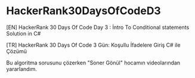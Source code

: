 # HackerRank30DaysOfCodeD3
[EN] HackerRank 30 Days Of Code Day 3 : İntro To Conditional statements Solution in C# 

[TR] HackerRank 30 Days Of Code 3 Gün: Koşullu İfadelere Giriş C# ile Çözümü

Bu algoritma sorusunu çözerken "Soner Gönül" hocamın videolarından yararlandım.
